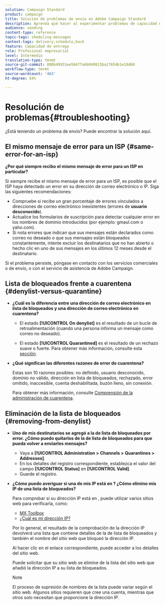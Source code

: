 ```yaml
---
solution: Campaign Standard
product: campaign
title: Solución de problemas de envío en Adobe Campaign Standard
description: Aprenda qué hacer al experimentar problemas de capacidad de envío con Adobe Campaign Standard.
audience: sending
content-type: reference
topic-tags: sheduling-messages
context-tags: delivery,schedule,back
feature: Capacidad de entrega
role: Profesional empresarial
level: Intermedio
translation-type: tm+mt
source-git-commit: 088b49931ee5047fa6b949813ba17654b1e10d60
workflow-type: tm+mt
source-wordcount: '463'
ht-degree: 64%

---
```



# Resolución de problemas{#troubleshooting}

¿Está teniendo un problema de envío? Puede encontrar la solución aquí.

## El mismo mensaje de error para un ISP {#same-error-for-an-isp}

**¿Por qué siempre recibo el mismo mensaje de error para un ISP en particular?**

Si siempre recibe el mismo mensaje de error para un ISP, es posible que el ISP haya detectado un error en su dirección de correo electrónico o IP. Siga las siguientes recomendaciones:
* Compruebe si recibe un gran porcentaje de errores vinculados a direcciones de correo electrónico inexistentes (errores de **usuario desconocido**).
* Actualice los formularios de suscripción para detectar cualquier error en los nombres de dominio introducidos (por ejemplo: gmaul.com o yaho.com).
* Si nota errores que indican que sus mensajes están declarados como correo no deseado o que sus mensajes están bloqueados constantemente, intente excluir los destinatarios que no han abierto o hecho clic en uno de sus mensajes en los últimos 12 meses desde el destinatario.

Si el problema persiste, póngase en contacto con los servicios comerciales o de envío, o con el servicio de asistencia de Adobe Campaign.

## Lista de bloqueados frente a cuarentena {#denylist-versus-quarantine}

* **¿Cuál es la diferencia entre una dirección de correo electrónico en lista de bloqueados y una dirección de correo electrónico en cuarentena?**

   * El estado **[!UICONTROL On denylist]** es el resultado de un bucle de retroalimentación (cuando una persona informa un mensaje como correo no deseado).

   * El estado **[!UICONTROL Quarantined]** es el resultado de un rechazo suave o fuerte.
   Para obtener más información, consulte esta [sección](../../sending/using/understanding-quarantine-management.md#quarantine-vs-denylist).

* **¿Qué significan las diferentes razones de error de cuarentena?**

   Estas son 10 razones posibles: no definido, usuario desconocido, dominio no válido, dirección en lista de bloqueados, rechazado, error omitido, inaccesible, cuenta deshabilitada, buzón lleno, sin conexión.

   Para obtener más información, consulte [Comprensión de la administración de cuarentena](../../sending/using/understanding-quarantine-management.md).

## Eliminación de la lista de bloqueados {#removing-from-denylist}

* **Uno de mis destinatarios se agregó a la  de lista de bloqueados por error. ¿Cómo puedo quitarlos de la  de lista de bloqueados para que pueda volver a enviarles mensajes?**

   * Vaya a **[!UICONTROL Administration > Channels > Quarantines > Addresses]**.
   * En los detalles del registro correspondiente, establezca el valor del campo **[!UICONTROL Status]** en **[!UICONTROL Valid]**.
   * Guarde el registro.

* **¿Cómo puedo averiguar si una de mis IP está en ? ¿Cómo elimino mis IP de una lista de bloqueados?**

   Para comprobar si su dirección IP está en , puede utilizar varios sitios web para verificarla, como:
   * [MX Toolbox](https://mxtoolbox.com/)
   * [¿Cuál es mi dirección IP?](https://whatismyipaddress.com)

   Por lo general, el resultado de la comprobación de la dirección IP devolverá una lista que contiene detalles de la  de lista de bloqueados y también el nombre del sitio web que bloqueó la dirección IP.

   Al hacer clic en el enlace correspondiente, puede acceder a los detalles del sitio web.

   Puede solicitar que su sitio web se elimine de la lista del sitio web que añadió la dirección IP a su lista de bloqueados.

   >[!NOTE]
   >
   >El proceso de supresión de nombres de la lista puede variar según el sitio web. Algunos sitios requieren que cree una cuenta, mientras que otros solo necesitan que proporcione la dirección IP.
